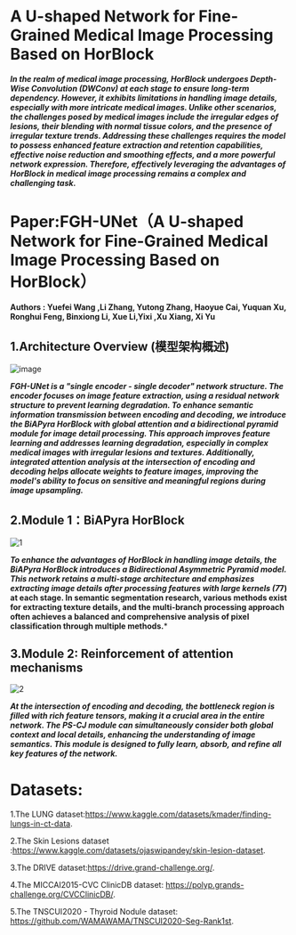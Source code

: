 # A U-shaped Network for Fine-Grained Medical Image Processing Based on HorBlock

***In the realm of medical image processing, HorBlock undergoes Depth-Wise Convolution (DWConv) at each stage to ensure long-term dependency. However, it exhibits limitations in handling image details, especially with more intricate medical images. Unlike other scenarios, the challenges posed by medical images include the irregular edges of lesions, their blending with normal tissue colors, and the presence of irregular texture trends. Addressing these challenges requires the model to possess enhanced feature extraction and retention capabilities, effective noise reduction and smoothing effects, and a more powerful network expression. Therefore, effectively leveraging the advantages of HorBlock in medical image processing remains a complex and challenging task.***

# Paper:FGH-UNet（A U-shaped Network for Fine-Grained Medical Image Processing Based on HorBlock）

**Authors : Yuefei Wang ,Li Zhang, Yutong Zhang, Haoyue Cai,  Yuquan Xu, Ronghui Feng, Binxiong Li, Xue Li,Yixi ,Xu Xiang, Xi Yu**

## **1.Architecture Overview (模型架构概述)**

![image](https://github.com/YF-W/FGH-UNet/assets/66008255/d4cfe817-8ccb-43a3-8357-691d28fba87e)


***FGH-UNet is a "single encoder - single decoder" network structure. The encoder focuses on image feature extraction, using a residual network structure to prevent learning degradation. To enhance semantic information transmission between encoding and decoding, we introduce the BiAPyra HorBlock with global attention and a bidirectional pyramid module for image detail processing. This approach improves feature learning and addresses learning degradation, especially in complex medical images with irregular lesions and textures. Additionally, integrated attention analysis at the intersection of encoding and decoding helps allocate weights to feature images, improving the model's ability to focus on sensitive and meaningful regions during image upsampling.***

## 2.Module 1：BiAPyra HorBlock

![1](https://github.com/YF-W/FGH-UNet/assets/66008255/baf1e9a1-9188-4d1d-a80b-e812acec6bd8)


***To enhance the advantages of HorBlock in handling image details, the BiAPyra HorBlock introduces a Bidirectional Asymmetric Pyramid model. This network retains a multi-stage architecture and emphasizes extracting image details after processing features with large kernels (7*7) at each stage. In semantic segmentation research, various methods exist for extracting texture details, and the multi-branch processing approach often achieves a balanced and comprehensive analysis of pixel classification through multiple methods.***

## 3.Module 2:   Reinforcement of attention mechanisms

![2](https://github.com/YF-W/FGH-UNet/assets/66008255/589dc68c-5788-476e-8106-3a3e27b5f27b)


***At the intersection of encoding and decoding, the bottleneck region is filled with rich feature tensors, making it a crucial area in the entire network. The PS-CJ module can simultaneously consider both global context and local details, enhancing the understanding of image semantics. This module is designed to fully learn, absorb, and refine all key features of the network.***

# **Datasets**:

1.The LUNG dataset:https://www.kaggle.com/datasets/kmader/finding-lungs-in-ct-data.

2.The Skin Lesions dataset :https://www.kaggle.com/datasets/ojaswipandey/skin-lesion-dataset.

3.The DRIVE dataset:https://drive.grand-challenge.org/.

4.The MICCAI2015-CVC ClinicDB dataset: https://polyp.grands-challenge.org/CVCClinicDB/.

5.The TNSCUI2020 - Thyroid Nodule dataset: https://github.com/WAMAWAMA/TNSCUI2020-Seg-Rank1st.
